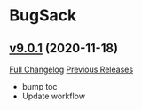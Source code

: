 # BugSack

## [v9.0.1](https://github.com/funkydude/BugSack/tree/v9.0.1) (2020-11-18)
[Full Changelog](https://github.com/funkydude/BugSack/compare/v9.0.0...v9.0.1) [Previous Releases](https://github.com/funkydude/BugSack/releases)

- bump toc  
- Update workflow  
